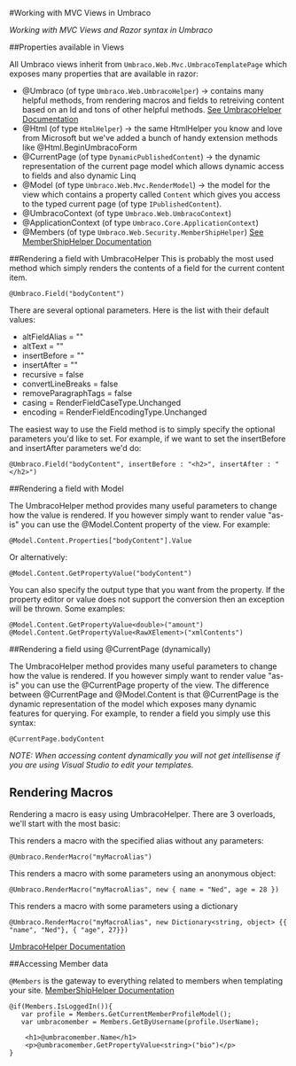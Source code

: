 #Working with MVC Views in Umbraco

_Working with MVC Views and Razor syntax in Umbraco_ 

##Properties available in Views

All Umbraco views inherit from `Umbraco.Web.Mvc.UmbracoTemplatePage` which exposes many properties that are available in razor:

* @Umbraco (of type `Umbraco.Web.UmbracoHelper`) -> contains many helpful methods, from rendering macros and fields to retreiving content based on an Id and tons of other helpful methods. [See UmbracoHelper Documentation](../../Querying/UmbracoHelper/index.md)
* @Html (of type `HtmlHelper`) -> the same HtmlHelper you know and love from Microsoft but we've added a bunch of handy extension methods like @Html.BeginUmbracoForm
* @CurrentPage (of type `DynamicPublishedContent`) -> the dynamic representation of the current page model which allows dynamic access to fields and also dynamic Linq
* @Model (of type `Umbraco.Web.Mvc.RenderModel`) -> the model for the view which contains a property called `Content` which gives you access to the typed current page (of type `IPublishedContent`). 
* @UmbracoContext (of type `Umbraco.Web.UmbracoContext`)
* @ApplicationContext (of type `Umbraco.Core.ApplicationContext`)
* @Members (of type `Umbraco.Web.Security.MemberShipHelper`) [See MemberShipHelper Documentation](../../Querying/MemberShipHelper/index.md)

##Rendering a field with UmbracoHelper
This is probably the most used method which simply renders the contents of a field for the current content item.

	@Umbraco.Field("bodyContent")

There are several optional parameters. Here is the list with their default values:

* altFieldAlias = ""
* altText = ""
* insertBefore = ""
* insertAfter = ""
* recursive = false
* convertLineBreaks = false
* removeParagraphTags = false
* casing = RenderFieldCaseType.Unchanged
* encoding = RenderFieldEncodingType.Unchanged

The easiest way to use the Field method is to simply specify the optional parameters you'd like to set. For example, if we want to set the insertBefore and insertAfter parameters we'd do:

	@Umbraco.Field("bodyContent", insertBefore : "<h2>", insertAfter : "</h2>")


##Rendering a field with Model

The UmbracoHelper method provides many useful parameters to change how the value is rendered. If you however simply want to render value "as-is" you can use the @Model.Content property of the view. For example:

	@Model.Content.Properties["bodyContent"].Value

Or alternatively:

	@Model.Content.GetPropertyValue("bodyContent")

You can also specify the output type that you want from the property. If the property editor or value does not support the conversion then an exception will be thrown. Some examples:

 	@Model.Content.GetPropertyValue<double>("amount")
	@Model.Content.GetPropertyValue<RawXElement>("xmlContents")

##Rendering a field using @CurrentPage (dynamically)

The UmbracoHelper method provides many useful parameters to change how the value is rendered. If you however simply want to render value "as-is" you can use the @CurrentPage property of the view. The difference between @CurrentPage and @Model.Content is that @CurrentPage is the dynamic representation of the model which exposes many dynamic features for querying. For example, to render a field you simply use this syntax:

	@CurrentPage.bodyContent

*NOTE: When accessing content dynamically you will not get intellisense if you are using Visual Studio to edit your templates.*

## <a name="renderingMacros"></a>Rendering Macros

Rendering a macro is easy using UmbracoHelper. There are 3 overloads, we'll start with the most basic:

This renders a macro with the specified alias without any parameters:

	@Umbraco.RenderMacro("myMacroAlias")

This renders a macro with some parameters using an anonymous object:

	@Umbraco.RenderMacro("myMacroAlias", new { name = "Ned", age = 28 })

This renders a macro with some parameters using a dictionary

	@Umbraco.RenderMacro("myMacroAlias", new Dictionary<string, object> {{ "name", "Ned"}, { "age", 27}})


[UmbracoHelper Documentation](../../Querying/UmbracoHelper/index.md)


##Accessing Member data

`@Members` is the gateway to everything related to members when templating your site. [MemberShipHelper Documentation](../../Querying/MemberShipHelper/index.md)

	@if(Members.IsLoggedIn()){
	   var profile = Members.GetCurrentMemberProfileModel();
	   var umbracomember = Members.GetByUsername(profile.UserName);
	   
	    <h1>@umbracomember.Name</h1>
	    <p>@umbracomember.GetPropertyValue<string>("bio")</p>
	}


